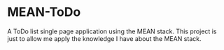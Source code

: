 # MEAN-ToDo
A ToDo list single page application using the MEAN stack. This project is just to allow me apply the knowledge I have about the MEAN stack.
